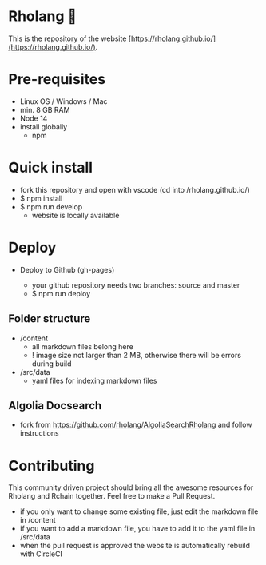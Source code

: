 # Rholang 🥳

This is the repository of the website [https://rholang.github.io/](https://rholang.github.io/).

# Pre-requisites

- Linux OS / Windows / Mac
- min. 8 GB RAM
- Node 14
- install globally
  - npm

# Quick install

- fork this repository and open with vscode (cd into /rholang.github.io/)
- \$ npm install
- \$ npm run develop
  - website is locally available

# Deploy

- Deploy to Github (gh-pages)

  - your github repository needs two branches: source and master
  - \$ npm run deploy

## Folder structure

- /content
  - all markdown files belong here
  - ! image size not larger than 2 MB, otherwise there will be errors during build
- /src/data
  - yaml files for indexing markdown files

## Algolia Docsearch

- fork from https://github.com/rholang/AlgoliaSearchRholang and follow instructions

# Contributing

This community driven project should bring all the awesome resources for Rholang and Rchain together. Feel free to make a Pull Request.

- if you only want to change some existing file, just edit the markdown file in /content
- if you want to add a markdown file, you have to add it to the yaml file in /src/data
- when the pull request is approved the website is automatically rebuild with CircleCI
